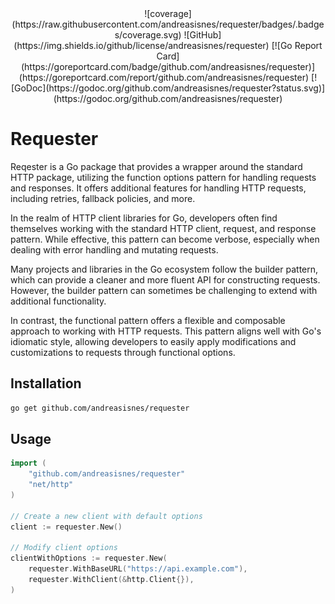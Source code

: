 <div align="center">
![coverage](https://raw.githubusercontent.com/andreasisnes/requester/badges/.badges/coverage.svg)
![GitHub](https://img.shields.io/github/license/andreasisnes/requester)
[![Go Report Card](https://goreportcard.com/badge/github.com/andreasisnes/requester)](https://goreportcard.com/report/github.com/andreasisnes/requester)
[![GoDoc](https://godoc.org/github.com/andreasisnes/requester?status.svg)](https://godoc.org/github.com/andreasisnes/requester)
</div>

# Requester
Reqester is a Go package that provides a wrapper around the standard HTTP package, utilizing the function options pattern for handling requests and responses. It offers additional features for handling HTTP requests, including retries, fallback policies, and more.

In the realm of HTTP client libraries for Go, developers often find themselves working with the standard HTTP client, request, and response pattern. While effective, this pattern can become verbose, especially when dealing with error handling and mutating requests.

Many projects and libraries in the Go ecosystem follow the builder pattern, which can provide a cleaner and more fluent API for constructing requests. However, the builder pattern can sometimes be challenging to extend with additional functionality.

In contrast, the functional pattern offers a flexible and composable approach to working with HTTP requests. This pattern aligns well with Go's idiomatic style, allowing developers to easily apply modifications and customizations to requests through functional options.

## Installation
```bash
go get github.com/andreasisnes/requester
```

## Usage

```go
import (
    "github.com/andreasisnes/requester"
    "net/http"
) 

// Create a new client with default options
client := requester.New()

// Modify client options
clientWithOptions := requester.New(
    requester.WithBaseURL("https://api.example.com"),
    requester.WithClient(&http.Client{}),
)
```